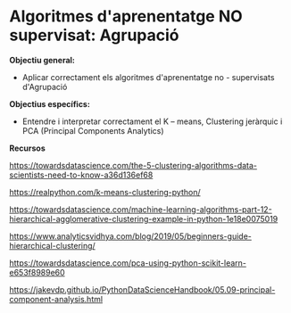 # Algoritmes d'aprenentatge NO supervisat: Agrupació

**Objectiu general:**  
-	Aplicar correctament els algoritmes d'aprenentatge no - supervisats d'Agrupació 

**Objectius específics:** 
-	Entendre i interpretar correctament el K – means, Clustering jeràrquic i PCA (Principal Components Analytics) 



**Recursos**

https://towardsdatascience.com/the-5-clustering-algorithms-data-scientists-need-to-know-a36d136ef68

https://realpython.com/k-means-clustering-python/

https://towardsdatascience.com/machine-learning-algorithms-part-12-hierarchical-agglomerative-clustering-example-in-python-1e18e0075019

https://www.analyticsvidhya.com/blog/2019/05/beginners-guide-hierarchical-clustering/

https://towardsdatascience.com/pca-using-python-scikit-learn-e653f8989e60

https://jakevdp.github.io/PythonDataScienceHandbook/05.09-principal-component-analysis.html
